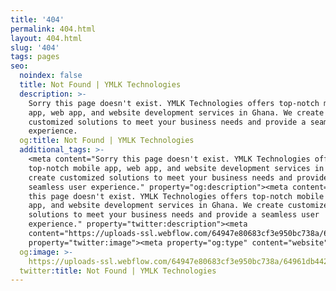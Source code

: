 ```yaml
---
title: '404'
permalink: 404.html
layout: 404.html
slug: '404'
tags: pages
seo:
  noindex: false
  title: Not Found | YMLK Technologies
  description: >-
    Sorry this page doesn't exist. YMLK Technologies offers top-notch mobile
    app, web app, and website development services in Ghana. We create
    customized solutions to meet your business needs and provide a seamless user
    experience.
  og:title: Not Found | YMLK Technologies
  additional_tags: >-
    <meta content="Sorry this page doesn't exist. YMLK Technologies offers
    top-notch mobile app, web app, and website development services in Ghana. We
    create customized solutions to meet your business needs and provide a
    seamless user experience." property="og:description"><meta content="Sorry
    this page doesn't exist. YMLK Technologies offers top-notch mobile app, web
    app, and website development services in Ghana. We create customized
    solutions to meet your business needs and provide a seamless user
    experience." property="twitter:description"><meta
    content="https://uploads-ssl.webflow.com/64947e80683cf3e950bc738a/64961db442dcf69ded7d9fb4_Green_Modern_Business_Card_Design_Branding_Business_Card___5_-removebg-preview.png"
    property="twitter:image"><meta property="og:type" content="website">
  og:image: >-
    https://uploads-ssl.webflow.com/64947e80683cf3e950bc738a/64961db442dcf69ded7d9fb4_Green_Modern_Business_Card_Design_Branding_Business_Card___5_-removebg-preview.png
  twitter:title: Not Found | YMLK Technologies
---
```



